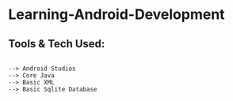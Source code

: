 # Learning-Android-Development


## Tools & Tech Used:
```

--> Android Studios
--> Core Java
--> Basic XML
--> Basic Sqlite Database
```
